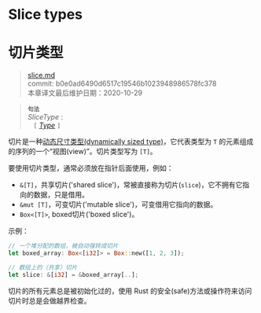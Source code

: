 # Slice types
# 切片类型

>[slice.md](https://github.com/rust-lang/reference/blob/master/src/types/slice.md)\
>commit: b0e0ad6490d6517c19546b1023948986578fc378 \
>本章译文最后维护日期：2020-10-29

> **<sup>句法</sup>**\
> _SliceType_ :\
> &nbsp;&nbsp; `[` [_Type_] `]`

切片是一种[动态尺寸类型(dynamically sized type)][dynamically sized type]，它代表类型为 `T` 的元素组成的序列的一个“视图(view)”。切片类型写为 `[T]`。

要使用切片类型，通常必须放在指针后面使用，例如：

* `&[T]`，共享切片('shared slice')，常被直接称为切片(`slice`)，它不拥有它指向的数据，只是借用。
* `&mut [T]`，可变切片('mutable slice')，可变借用它指向的数据。
* `Box<[T]>`, boxed切片('boxed slice')。

示例：

```rust
// 一个堆分配的数组，被自动强转成切片
let boxed_array: Box<[i32]> = Box::new([1, 2, 3]);

// 数组上的（共享）切片
let slice: &[i32] = &boxed_array[..];
```

切片的所有元素总是被初始化过的，使用 Rust 的安全(safe)方法或操作符来访问切片时总是会做越界检查。

[_Type_]: ../types.md#type-expressions
[dynamically sized type]: ../dynamically-sized-types.md

<!-- 2020-11-12-->
<!-- checked -->
